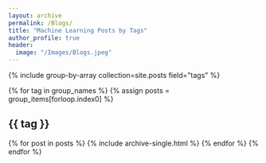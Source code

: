 ```yaml
---
layout: archive
permalink: /Blogs/
title: "Machine Learning Posts by Tags"
author_profile: true
header:
  image: "/Images/Blogs.jpeg"	
---
```


{% include group-by-array collection=site.posts field="tags" %}

{% for tag in group_names %}
  {% assign posts = group_items[forloop.index0] %}
  <h2 id="{{ tag | slugify }}" class="archive__subtitle">{{ tag }}</h2>
  {% for post in posts %}
    {% include archive-single.html %}
  {% endfor %}
{% endfor %}